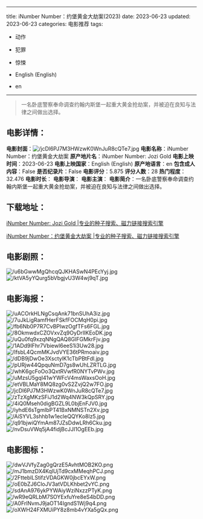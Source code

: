 
---
title: iNumber Number：约堡黄金大劫案(2023)
date: 2023-06-23
updated: 2023-06-23
categories: 电影推荐
tags:
- 动作
- 犯罪
- 惊悚

- English (English)
- en
---


> 一名卧底警察奉命调查约翰内斯堡一起重大黄金抢劫案，并被迫在良知与法律之间做出选择。

## **电影详情**：

**电影封面**：<img src="https://image.tmdb.org/t/p/w200/jcDl6PJ7M3HWzwK0WnJuR8cQTe7.jpg" alt="/jcDl6PJ7M3HWzwK0WnJuR8cQTe7.jpg" title="/jcDl6PJ7M3HWzwK0WnJuR8cQTe7.jpg">
**电影名称**：iNumber Number：约堡黄金大劫案
**原产地片名**：iNumber Number: Jozi Gold
**电影上映时间**：2023-06-23
**电影上映国家**：English (English)
**原产地语言**：en
**包含成人内容**：False
**是否纪录片**：False
**电影评分**：5.875
**评分人数**：28
**热门程度**：32.476
**电影时长**：
**电影导演**：
**电影主演**：
**电影简介**：一名卧底警察奉命调查约翰内斯堡一起重大黄金抢劫案，并被迫在良知与法律之间做出选择。

## **下载地址**：
[iNumber Number: Jozi Gold |专业的种子搜索、磁力链接搜索引擎](https://movie.amd794.com:2083/?search=iNumber%20Number%3A%20Jozi%20Gold&ordering=&mode=match_phrase&page_size=10&page=1)

[iNumber Number：约堡黄金大劫案 |专业的种子搜索、磁力链接搜索引擎](https://movie.amd794.com:2083/?search=iNumber%20Number%EF%BC%9A%E7%BA%A6%E5%A0%A1%E9%BB%84%E9%87%91%E5%A4%A7%E5%8A%AB%E6%A1%88&ordering=&mode=match_phrase&page_size=10&page=1)
 

## **电影剧照**：
<img src="https://image.tmdb.org/t/p/original/u6bGwwMgQhcqQJKHASwN4PEcYyj.jpg" alt="/u6bGwwMgQhcqQJKHASwN4PEcYyj.jpg" title="/u6bGwwMgQhcqQJKHASwN4PEcYyj.jpg"><img src="https://image.tmdb.org/t/p/original/ktVA5yYQurg5bVbgjvU3W4wj9qT.jpg" alt="/ktVA5yYQurg5bVbgjvU3W4wj9qT.jpg" title="/ktVA5yYQurg5bVbgjvU3W4wj9qT.jpg">

## **电影海报**：
<img src="https://image.tmdb.org/t/p/original/uACOrkHLNgCsqAnk71bnSUhA3iz.jpg" alt="/uACOrkHLNgCsqAnk71bnSUhA3iz.jpg" title="/uACOrkHLNgCsqAnk71bnSUhA3iz.jpg"><img src="https://image.tmdb.org/t/p/original/7uJkLigRamfHerFSkfFOCMqH0pi.jpg" alt="/7uJkLigRamfHerFSkfFOCMqH0pi.jpg" title="/7uJkLigRamfHerFSkfFOCMqH0pi.jpg"><img src="https://image.tmdb.org/t/p/original/fb6Nb0P7R7CvBPlwzOgfTFs6FGL.jpg" alt="/fb6Nb0P7R7CvBPlwzOgfTFs6FGL.jpg" title="/fb6Nb0P7R7CvBPlwzOgfTFs6FGL.jpg"><img src="https://image.tmdb.org/t/p/original/8OkmwdxCZOVxvZq9OyDrIIKEoDK.jpg" alt="/8OkmwdxCZOVxvZq9OyDrIIKEoDK.jpg" title="/8OkmwdxCZOVxvZq9OyDrIIKEoDK.jpg"><img src="https://image.tmdb.org/t/p/original/uQu0fq9xzqNNgQAQ8GlFGMkrFjv.jpg" alt="/uQu0fq9xzqNNgQAQ8GlFGMkrFjv.jpg" title="/uQu0fq9xzqNNgQAQ8GlFGMkrFjv.jpg"><img src="https://image.tmdb.org/t/p/original/1ADd9IFhr7VbiewI6eeS1i3Uw28.jpg" alt="/1ADd9IFhr7VbiewI6eeS1i3Uw28.jpg" title="/1ADd9IFhr7VbiewI6eeS1i3Uw28.jpg"><img src="https://image.tmdb.org/t/p/original/lfsbL4QcmMKJvdVYE36tPRmoaiv.jpg" alt="/lfsbL4QcmMKJvdVYE36tPRmoaiv.jpg" title="/lfsbL4QcmMKJvdVYE36tPRmoaiv.jpg"><img src="https://image.tmdb.org/t/p/original/dDB9jDwOe3XsctylK1cTbPBtFdl.jpg" alt="/dDB9jDwOe3XsctylK1cTbPBtFdl.jpg" title="/dDB9jDwOe3XsctylK1cTbPBtFdl.jpg"><img src="https://image.tmdb.org/t/p/original/pURjw44QpquNmD7gs8wUhLZRTLG.jpg" alt="/pURjw44QpquNmD7gs8wUhLZRTLG.jpg" title="/pURjw44QpquNmD7gs8wUhLZRTLG.jpg"><img src="https://image.tmdb.org/t/p/original/whK6gcFoOo3QxtRVwfR0NYTvPWv.jpg" alt="/whK6gcFoOo3QxtRVwfR0NYTvPWv.jpg" title="/whK6gcFoOo3QxtRVwfR0NYTvPWv.jpg"><img src="https://image.tmdb.org/t/p/original/uMzsU5gqI41wYWFcV4msWaxsOoH.jpg" alt="/uMzsU5gqI41wYWFcV4msWaxsOoH.jpg" title="/uMzsU5gqI41wYWFcV4msWaxsOoH.jpg"><img src="https://image.tmdb.org/t/p/original/etVBLMaY8MQ8zg0vS2ZvjQ2w7FO.jpg" alt="/etVBLMaY8MQ8zg0vS2ZvjQ2w7FO.jpg" title="/etVBLMaY8MQ8zg0vS2ZvjQ2w7FO.jpg"><img src="https://image.tmdb.org/t/p/original/jcDl6PJ7M3HWzwK0WnJuR8cQTe7.jpg" alt="/jcDl6PJ7M3HWzwK0WnJuR8cQTe7.jpg" title="/jcDl6PJ7M3HWzwK0WnJuR8cQTe7.jpg"><img src="https://image.tmdb.org/t/p/original/zTzXgMKzSFiJ1d2Wq4NW3kQpSRY.jpg" alt="/zTzXgMKzSFiJ1d2Wq4NW3kQpSRY.jpg" title="/zTzXgMKzSFiJ1d2Wq4NW3kQpSRY.jpg"><img src="https://image.tmdb.org/t/p/original/4iQ0Mseh0digBGZL9L0bjEnFJV0.jpg" alt="/4iQ0Mseh0digBGZL9L0bjEnFJV0.jpg" title="/4iQ0Mseh0digBGZL9L0bjEnFJV0.jpg"><img src="https://image.tmdb.org/t/p/original/iyhdE6sTgmIbPT41BxNMNSTn2Xv.jpg" alt="/iyhdE6sTgmIbPT41BxNMNSTn2Xv.jpg" title="/iyhdE6sTgmIbPT41BxNMNSTn2Xv.jpg"><img src="https://image.tmdb.org/t/p/original/AiSYVL3shhb1w1ecleQQYKo8lz5.jpg" alt="/AiSYVL3shhb1w1ecleQQYKo8lz5.jpg" title="/AiSYVL3shhb1w1ecleQQYKo8lz5.jpg"><img src="https://image.tmdb.org/t/p/original/q91bjwiQYmAm87JZsDdwLRh6Cku.jpg" alt="/q91bjwiQYmAm87JZsDdwLRh6Cku.jpg" title="/q91bjwiQYmAm87JZsDdwLRh6Cku.jpg"><img src="https://image.tmdb.org/t/p/original/nvDsuVWq5jA4fidjBcJJI1OgEEb.jpg" alt="/nvDsuVWq5jA4fidjBcJJI1OgEEb.jpg" title="/nvDsuVWq5jA4fidjBcJJI1OgEEb.jpg">

## **电影图标**：
<img src="https://image.tmdb.org/t/p/original/dwVJVfyZag0gQrzE5AvhtMOB2KO.png" alt="/dwVJVfyZag0gQrzE5AvhtMOB2KO.png" title="/dwVJVfyZag0gQrzE5AvhtMOB2KO.png"><img src="https://image.tmdb.org/t/p/original/mJ1bmzDX4KqlUjTd9cxMMeqhPCJ.png" alt="/mJ1bmzDX4KqlUjTd9cxMMeqhPCJ.png" title="/mJ1bmzDX4KqlUjTd9cxMMeqhPCJ.png"><img src="https://image.tmdb.org/t/p/original/2FtteblLStifzVDAGKW0jbcEYxW.png" alt="/2FtteblLStifzVDAGKW0jbcEYxW.png" title="/2FtteblLStifzVDAGKW0jbcEYxW.png"><img src="https://image.tmdb.org/t/p/original/oE0bZJ6CloJV3atVDLKhbet2vYC.png" alt="/oE0bZJ6CloJV3atVDLKhbet2vYC.png" title="/oE0bZJ6CloJV3atVDLKhbet2vYC.png"><img src="https://image.tmdb.org/t/p/original/sdAnA976ykPYWAiyWziNxzzPTyK.png" alt="/sdAnA976ykPYWAiyWziNxzzPTyK.png" title="/sdAnA976ykPYWAiyWziNxzzPTyK.png"><img src="https://image.tmdb.org/t/p/original/wR9eQRLbM7SOYExfuYre8eS4bDD.png" alt="/wR9eQRLbM7SOYExfuYre8eS4bDD.png" title="/wR9eQRLbM7SOYExfuYre8eS4bDD.png"><img src="https://image.tmdb.org/t/p/original/A0FrlNvmJ9jaOT14IgndS1Wj9q4.png" alt="/A0FrlNvmJ9jaOT14IgndS1Wj9q4.png" title="/A0FrlNvmJ9jaOT14IgndS1Wj9q4.png"><img src="https://image.tmdb.org/t/p/original/oXWH24FXMUiPY8z8mb4vYXa5gQx.png" alt="/oXWH24FXMUiPY8z8mb4vYXa5gQx.png" title="/oXWH24FXMUiPY8z8mb4vYXa5gQx.png">

